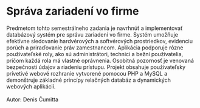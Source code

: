 # Správa zariadení vo firme<br>
Predmetom tohto semestrálneho zadania je navrhnúť a implementovať databázový systém pre správu zariadení vo
firme. Systém umožňuje efektívne sledovanie hardvérových
a softvérových prostriedkov, evidenciu porúch a priraďovanie práv zamestnancom. Aplikácia podporuje rôzne používateľské roly, ako sú administrátori, technici a bežní používatelia, pričom každá rola má vlastné oprávnenia. Osobitná pozornosť je venovaná bezpečnosti údajov a riadeniu prístupu.
Projekt obsahuje používateľsky prívetivé webové rozhranie
vytvorené pomocou PHP a MySQL a demonštruje základné
princípy relačných databáz a dynamických webových aplikácií.<br><br>
Autor: Denis Čumitta
